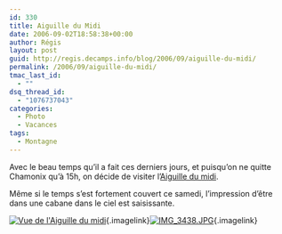 ```yaml
---
id: 330
title: Aiguille du Midi
date: 2006-09-02T18:58:38+00:00
author: Régis
layout: post
guid: http://regis.decamps.info/blog/2006/09/aiguille-du-midi/
permalink: /2006/09/aiguille-du-midi/
tmac_last_id:
  - ""
dsq_thread_id:
  - "1076737043"
categories:
  - Photo
  - Vacances
tags:
  - Montagne
---
```

Avec le beau temps qu&rsquo;il a fait ces derniers jours, et puisqu&rsquo;on ne quitte Chamonix qu&rsquo;à 15h, on décide de visiter l&rsquo;[Aiguille du midi](http://www.compagniedumontblanc.fr/fr/aiguille/aiguille_site.htm).

Même si le temps s&rsquo;est fortement couvert ce samedi, l&rsquo;impression d&rsquo;être dans une cabane dans le ciel est saisissante.
  
[<img id="image329" src="http://regis.decamps.info/blog/wp-content/uploads/2006/09/IMG_3435.thumbnail.JPG" alt="Vue de l'Aiguille du midi" />](http://regis.decamps.info/blog/wp-content/uploads/2006/09/IMG_3435.JPG "Vue de l'Aiguille du midi"){.imagelink}[<img id="image332" src="http://regis.decamps.info/blog/wp-content/uploads/2006/09/IMG_3438.thumbnail.JPG" alt="IMG_3438.JPG" />](http://regis.decamps.info/blog/wp-content/uploads/2006/09/IMG_3438.JPG "IMG_3438.JPG"){.imagelink}